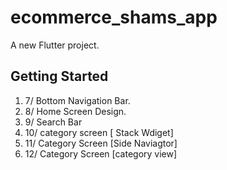 # ecommerce_shams_app

A new Flutter project.

## Getting Started

1. 7/ Bottom Navigation Bar.
2. 8/ Home Screen Design.
3. 9/ Search Bar
4. 10/ category screen [ Stack Wdiget]
5. 11/ Category Screen [Side Naviagtor]
6. 12/ Category Screen [category view]